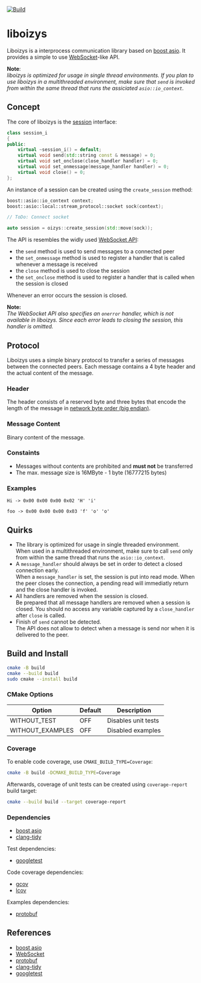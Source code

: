 [![Build](https://github.com/falk-werner/liboizys/actions/workflows/build.yaml/badge.svg)](https://github.com/falk-werner/liboizys/actions/workflows/build.yaml)

# liboizys

Liboizys is a interprocess communication library based on 
[boost asio](https://www.boost.org/doc/libs/1_85_0/doc/html/boost_asio.html).
It provides a simple to use [WebSocket](https://developer.mozilla.org/en-US/docs/Web/API/WebSockets_API)-like API.

**Note**:  
*liboizys is optimized for usage in single thread environments. If you plan to use liboizys in a multithreaded environment, make sure that `send` is invoked from within the same thread that runs the assiciated `asio::io_context`.*

## Concept

The core of liboizys is the [session](inc/oizys/session_i.hpp) interface:

```C++
class session_i
{
public:
    virtual ~session_i() = default;
    virtual void send(std::string const & message) = 0;
    virtual void set_onclose(close_handler handler) = 0;
    virtual void set_onmessage(message_handler handler) = 0;
    virtual void close() = 0;
};
```

An instance of a session can be created using the `create_session` method:

```C++
boost::asio::io_context context;
boost::asio::local::stream_protocol::socket sock(context);

// ToDo: Connect socket

auto session = oizys::create_session(std::move(sock));
```

The API is resembles the widly used [WebSocket API](https://developer.mozilla.org/en-US/docs/Web/API/WebSockets_API):
- the `send` method is used to send messages to a connected peer
- the `set_onmessage` method is used to register a handler that is called whenever a message is received
- the `close` method is used to close the session
- the `set_onclose` method is used to register a handler that is called when the session is closed

Whenever an error occurs the session is closed.

**Note:**  
*The WebSocket API also specifies an `onerror` handler, which is not available in liboizys. Since each error leads to closing the session, this handler is omitted.*

## Protocol

Liboizys uses a simple binary protocol to transfer a series of messages between the
connected peers. Each message contains a 4 byte header and the actual content of the
message.

### Header

The header consists of a reserved byte and three bytes that encode the length of the message in [network byte order (big endian)](https://en.wikipedia.org/wiki/Endianness#Networking).

### Message Content

Binary content of the message.

### Constaints

- Messages without contents are prohibited and **must not** be transferred
- The max. message size is 16MByte - 1 byte (16777215 bytes)

### Examples

```
Hi -> 0x00 0x00 0x00 0x02 'H' 'i'

foo -> 0x00 0x00 0x00 0x03 'f' 'o' 'o'
```

## Quirks

- The library is optimized for usage in single threaded environment.  
  When used in a multithreaded environment, make sure to call `send` only from
  within the same thread that runs the `asio::io_context`.
- A `message_handler` should always be set in order to detect a closed connection early.  
  When a `message_handler` is set, the session is put into read mode. When the peer
  closes the connection, a pending read will immediatly return and the close handler
  is invoked.
- All handlers are removed when the session is closed.  
  Be prepared that all message handlers are removed when a session is closed. You
  should no access any variable captured by a `close_handler` after `close` is
  called.
- Finish of `send` cannot be detected.  
  The API does not allow to detect when a message is send nor when it is delivered
  to the peer.

## Build and Install

```bash
cmake -B build
cmake --build build
sudo cmake --install build
```

### CMake Options

| Option | Default | Description |
| ------ | ------- | ----------- |
| WITHOUT_TEST | OFF | Disables unit tests |
| WITHOUT_EXAMPLES | OFF | Disabled examples |

### Coverage

To enable code coverage, use `CMAKE_BUILD_TYPE=Coverage`:

```bash
cmake -B build -DCMAKE_BUILD_TYPE=Coverage
```

Afterwards, coverage of unit tests can be created using `coverage-report` build target:

```bash
cmake --build build --target coverage-report
```

### Dependencies

- [boost asio](https://www.boost.org/doc/libs/1_85_0/doc/html/boost_asio.html)
- [clang-tidy](https://clang.llvm.org/extra/clang-tidy/)

Test dependencies:

- [googletest](https://github.com/google/googletest)

Code coverage dependencies:

- [gcov](https://gcc.gnu.org/onlinedocs/gcc/Gcov.html)
- [lcov](https://github.com/linux-test-project/lcov)

Examples dependencies:

- [protobuf](https://protobuf.dev/)

## References

- [boost asio](https://www.boost.org/doc/libs/1_85_0/doc/html/boost_asio.html)
- [WebSocket](https://developer.mozilla.org/en-US/docs/Web/API/WebSockets_API)
- [protobuf](https://protobuf.dev/)
- [clang-tidy](https://clang.llvm.org/extra/clang-tidy/)
- [googletest](https://github.com/google/googletest)
